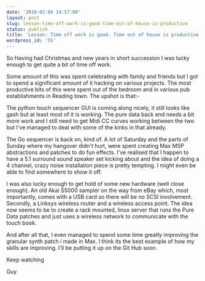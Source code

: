 ```yaml
---
date: '2010-01-04 14:57:00'
layout: post
slug: lesson-time-off-work-is-good-time-out-of-house-is-productive
status: publish
title: 'Lesson: Time off work is good. Time out of house is productive.'
wordpress_id: '55'
---
```


So Having had Christmas and new years in short succession I was lucky enough to get quite a bit of time off work.  
  
Some amount of this was spent celebrating with family and friends but I got to spend a significant amount of it hacking on various projects. The most productive bits of this were spent out of the bedroom and in various pub establishments in Reading town. The upshot is that:-  
  
The python touch sequencer GUI is coming along nicely, it still looks like gash but at least most of it is working. The pure data back end needs a bit more work and I still need to get Midi CC curves working between the two but I've managed to deal with some of the kinks in that already.  
  
The Go sequencer is back on, kind of. A lot of Saturday and the parts of Sunday where my hangover didn't hurt, were spent creating Max MSP abstractions and patches to do fun effects. I've realised that I happen to have a 5.1 surround sound speaker set kicking about and the idea of doing a 4 channel, crazy noise installation piece is pretty tempting. I might even be able to find somewhere to show it off.  
  
I was also lucky enough to get hold of some new hardware (well close enough). An old Akai S5000 sampler on the way from eBay which, most importantly, comes with a USB card so there will be no SCSI involvement. Secondly, a Linksys wireless router and a wireless access point. The idea now seems to be to create a rack mounted, linux server that runs the Pure Data patches and just uses a wireless network to communicate with the touch book.  
  
And after all that, I even managed to spend some time greatly improving the granular synth patch i made in Max. I think its the best example of how my skills are improving. I'll be putting it up on the Git Hub soon.  
  
Keep watching  
  
Guy  

